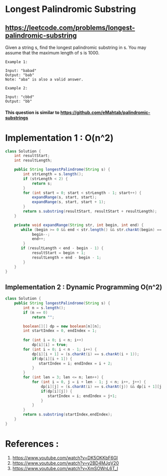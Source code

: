# Longest Palindromic Substring
## https://leetcode.com/problems/longest-palindromic-substring

Given a string s, find the longest palindromic substring in s. You may assume that the maximum length of s is 1000.
```
Example 1:

Input: "babad"
Output: "bab"
Note: "aba" is also a valid answer.

Example 2:

Input: "cbbd"
Output: "bb"
```

#### This question is similar to https://github.com/eMahtab/palindromic-substrings

# Implementation 1 : O(n^2)
```java
class Solution {
    int resultStart;
    int resultLength;

    public String longestPalindrome(String s) {
        int strLength = s.length();
        if (strLength < 2) {
            return s;
        }
        for (int start = 0; start < strLength - 1; start++) {
            expandRange(s, start, start);
            expandRange(s, start, start + 1);
        }
        return s.substring(resultStart, resultStart + resultLength);
    }

    private void expandRange(String str, int begin, int end) {
       while (begin >= 0 && end < str.length() && str.charAt(begin) == str.charAt(end)) {
            begin--;
            end++;
        }
       if (resultLength < end - begin - 1) {
            resultStart = begin + 1;
            resultLength = end - begin - 1;
        }
    }
}
```

## Implementation 2 : Dynamic Programming O(n^2)
```java
class Solution {
    public String longestPalindrome(String s) {
        int n = s.length();
        if (n == 0) 
            return "";

        boolean[][] dp = new boolean[n][n];
        int startIndex = 0, endIndex = 1;
        
        for (int i = 0; i < n; i++)
            dp[i][i] = true;
        for (int i = 0; i < n - 1; i++) {
            dp[i][i + 1] = (s.charAt(i) == s.charAt(i + 1));
            if(dp[i][i + 1]) {
               startIndex = i; endIndex = i + 2;
            }
        }
        for (int len = 3; len <= n; len++) {
            for (int i = 0, j = i + len - 1; j < n; i++, j++) {
                dp[i][j] = (s.charAt(i) == s.charAt(j)) && dp[i + 1][j - 1];
                if(dp[i][j]) {
                   startIndex = i; endIndex = j+1;
                } 
            }
        }
        return s.substring(startIndex,endIndex);
    }
}
```

# References :
1. https://www.youtube.com/watch?v=DK5OKKbF6GI
2. https://www.youtube.com/watch?v=y2BD4MJqV20
3. https://www.youtube.com/watch?v=XmSOWnL6T_I
